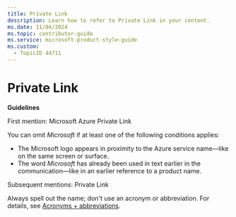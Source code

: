 ```yaml
---
title: Private Link
description: Learn how to refer to Private Link in your content.
ms.date: 11/04/2024
ms.topic: contributor-guide
ms.service: microsoft-product-style-guide
ms.custom:
  - TopicID 44711
---
```



# Private Link

**Guidelines**

First mention: Microsoft Azure Private Link

You can omit *Microsoft* if at least one of the following conditions applies:

- The Microsoft logo appears in proximity to the Azure service name—like on the same screen or surface.
- The word *Microsoft* has already been used in text earlier in the communication—like in an earlier reference to a product name.

Subsequent mentions: Private Link

Always spell out the name; don't use an acronym or abbreviation. For details, see [Acronyms + abbreviations](~\acronyms-and-abbreviations.md).

